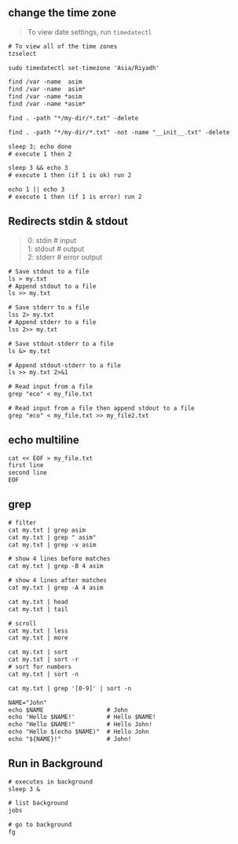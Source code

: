 ## change the time zone
> To view date settings, run `timedatectl`
```txt
# To view all of the time zones
tzselect

sudo timedatectl set-timezone 'Asia/Riyadh'
```



```txt
find /var -name  asim
find /var -name  asim*
find /var -name *asim
find /var -name *asim*

find . -path "*/my-dir/*.txt" -delete

find . -path "*/my-dir/*.txt" -not -name "__init__.txt" -delete
```


```txt
sleep 3; echo done 
# execute 1 then 2

sleep 3 && echo 3 
# execute 1 then (if 1 is ok) run 2

echo 1 || echo 3 
# execute 1 then (if 1 is error) run 2
```


## Redirects stdin & stdout
> 0: stdin     # input   
> 1: stdout    # output   
> 2: stderr    # error output    
```txt
# Save stdout to a file
ls > my.txt
# Append stdout to a file
ls >> my.txt
```

```txt
# Save stderr to a file
lss 2> my.txt
# Append stderr to a file
lss 2>> my.txt

# Save stdout-stderr to a file
ls &> my.txt

# Append stdout-stderr to a file
ls >> my.txt 2>&1
```


```txt
# Read input from a file
grep "eco" < my_file.txt

# Read input from a file then append stdout to a file
grep "eco" < my_file.txt >> my_file2.txt
```


## echo multiline
```txt
cat << EOF > my_file.txt
first line
second line
EOF
```


## grep 
```txt
# filter
cat my.txt | grep asim
cat my.txt | grep " asim"
cat my.txt | grep -v asim

# show 4 lines before matches
cat my.txt | grep -B 4 asim

# show 4 lines after matches
cat my.txt | grep -A 4 asim
```


```txt
cat my.txt | head
cat my.txt | tail

# scroll
cat my.txt | less
cat my.txt | more

cat my.txt | sort
cat my.txt | sort -r
# sort for numbers
cat my.txt | sort -n

cat my.txt | grep '[0-9]' | sort -n
```


```txt
NAME="John"
echo $NAME                  # John
echo 'Hello $NAME!'         # Hello $NAME!
echo "Hello $NAME!"         # Hello John!
echo "Hello $(echo $NAME)"  # Hello John
echo "${NAME}!"             # John!
```


## Run in Background
```txt
# executes in background
sleep 3 &

# list background
jobs

# go to background
fg
```


